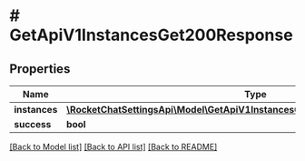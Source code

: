 # # GetApiV1InstancesGet200Response

## Properties

Name | Type | Description | Notes
------------ | ------------- | ------------- | -------------
**instances** | [**\RocketChatSettingsApi\Model\GetApiV1InstancesGet200ResponseInstancesInner[]**](GetApiV1InstancesGet200ResponseInstancesInner.md) |  | [optional]
**success** | **bool** |  | [optional]

[[Back to Model list]](../../README.md#models) [[Back to API list]](../../README.md#endpoints) [[Back to README]](../../README.md)

